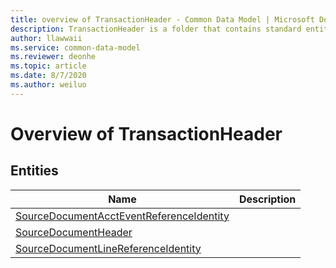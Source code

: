 ```yaml
---
title: overview of TransactionHeader - Common Data Model | Microsoft Docs
description: TransactionHeader is a folder that contains standard entities related to the Common Data Model.
author: llawwaii
ms.service: common-data-model
ms.reviewer: deonhe
ms.topic: article
ms.date: 8/7/2020
ms.author: weiluo
---
```


# Overview of TransactionHeader


## Entities

|Name|Description|
|---|---|
|[SourceDocumentAcctEventReferenceIdentity](SourceDocumentAcctEventReferenceIdentity.md)||
|[SourceDocumentHeader](SourceDocumentHeader.md)||
|[SourceDocumentLineReferenceIdentity](SourceDocumentLineReferenceIdentity.md)||
